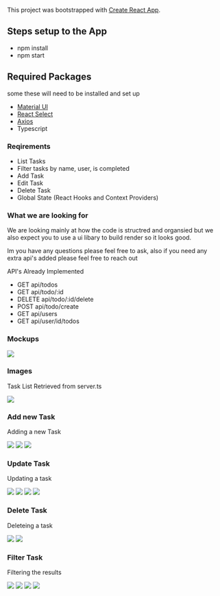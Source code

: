 This project was bootstrapped with [Create React App](https://github.com/facebook/create-react-app).


## Steps setup to the App 
- npm install
- npm start 

## Required Packages 
some these will need to be installed and set up 
- [Material UI](https://material-ui.com/)
- [React Select](https://react-select.com/home)
- [Axios](https://github.com/axios/axios)
- Typescript

### Reqirements
- List Tasks
- Filter tasks by name, user, is completed
- Add Task
- Edit Task
- Delete Task
- Global State (React Hooks and Context Providers)

### What we are looking for
We are looking mainly at how the code is structred and organsied but we also expect you to use a ui libary to build render so it looks good.

Im you have any questions please feel free to ask, also if you need any extra api's added please feel free to reach out 

API's Already Implemented
- GET api/todos
- GET api/todo/:id
- DELETE api/todo/:id/delete
- POST api/todo/create
- GET api/users
- GET api/user/id/todos
### Mockups 
![](./documentation/mockups.png)

### Images
Task List Retrieved from server.ts 

![](./documentation/TaskList.PNG)
### Add new Task
Adding a new Task

![](./documentation/NewTask.PNG)
![](./documentation/AddNewTask.PNG)
![](./documentation/NewTaskAdded.PNG)
### Update Task
Updating a task

![](./documentation/UpdateTask.PNG)
![](./documentation/UpdatingTask.PNG)
![](./documentation/FinishedUpdatingTask.PNG)
![](./documentation/ToggleCompleted.PNG)
### Delete Task
Deleteing a task

![](./documentation/DeleteConfirmation.PNG)
![](./documentation/TaskDeleted.PNG)
### Filter Task
Filtering the results

![](./documentation/FilterTask.PNG)
![](./documentation/FilterCompleted.PNG)
![](./documentation/FilteringMultipleCritera.PNG)
![](./documentation/MultipleCriteriaResults.PNG)
